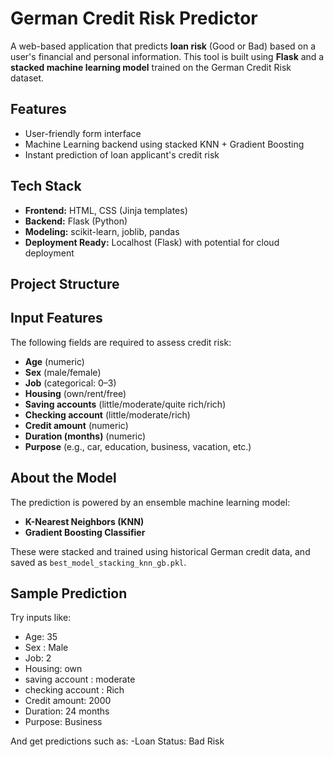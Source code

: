 #  German Credit Risk Predictor

A web-based application that predicts **loan risk** (Good or Bad) based on a user's financial and personal information. This tool is built using **Flask** and a **stacked machine learning model** trained on the German Credit Risk dataset.

##  Features

-  User-friendly form interface
-  Machine Learning backend using stacked KNN + Gradient Boosting
-  Instant prediction of loan applicant's credit risk

##  Tech Stack

- **Frontend:** HTML, CSS (Jinja templates)
- **Backend:** Flask (Python)
- **Modeling:** scikit-learn, joblib, pandas
- **Deployment Ready:** Localhost (Flask) with potential for cloud deployment

##  Project Structure

## Input Features

The following fields are required to assess credit risk:

- **Age** (numeric)
- **Sex** (male/female)
- **Job** (categorical: 0–3)
- **Housing** (own/rent/free)
- **Saving accounts** (little/moderate/quite rich/rich)
- **Checking account** (little/moderate/rich)
- **Credit amount** (numeric)
- **Duration (months)** (numeric)
- **Purpose** (e.g., car, education, business, vacation, etc.)

##  About the Model

The prediction is powered by an ensemble machine learning model:

- **K-Nearest Neighbors (KNN)**
- **Gradient Boosting Classifier**

These were stacked and trained using historical German credit data, and saved as `best_model_stacking_knn_gb.pkl`.

##  Sample Prediction

Try inputs like:

- Age: 35
- Sex : Male
- Job: 2
- Housing: own
- saving account : moderate
- checking account : Rich
- Credit amount: 2000  
- Duration: 24 months  
- Purpose: Business

And get predictions such as: -Loan Status: Bad Risk







